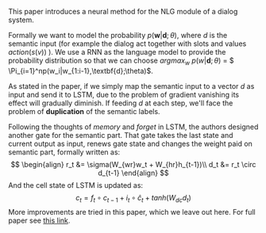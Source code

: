 This paper introduces a neural method for the NLG module of a dialog system. 

Formally we want to model the probability $p(\textbf{w}|\textbf{d};\theta)$, where $d$ is the semantic input (for example the dialog act together with slots and values $action(s(v))$ ). We use a RNN as the language model to provide the probability distribution so that we can choose $argmax_w\ p(w|\textbf{d};\theta)$ = $ \Pi_{i=1}^np(w_i|w_{1:i-1},\textbf{d};\theta)$.

As stated in the paper, if we simply map the semantic input to a vector $d$ as input and send it to LSTM, due to the problem of gradient vanishing its effect will gradually diminish. If feeding $d$ at each step, we'll face the problem of **duplication** of the semantic labels. 

Following the thoughts of *memory* and *forget* in LSTM, the authors designed another gate for the semantic part. That gate takes the last state and current output as input, renews gate state and changes the weight paid on semantic part, formally written as:
$$
\begin{align}
r_t &= \sigma(W_{wr}w_t + W_{hr}h_{t-1})\\
d_t &= r_t \circ d_{t-1}
\end{align}
$$
And the cell state of LSTM is updated as:
$$
c_t = f_t \circ c_{t-1} + i_t \circ \hat{c}_t + tanh(W_{dc}d_t)
$$
More improvements are tried in this paper, which we leave out here. For full paper see [this link](https://arxiv.org/pdf/1508.01745.pdf).

